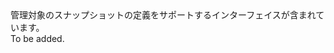 <Namespace Name="Microsoft.Azure.Management.Compute.Fluent.Snapshot.Definition">
  <Docs>
    <summary>管理対象のスナップショットの定義をサポートするインターフェイスが含まれています。</summary> 
    <remarks>To be added.</remarks>
  </Docs>
</Namespace>
